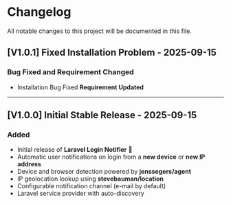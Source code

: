 # Changelog

All notable changes to this project will be documented in this file.

## [V1.0.1] Fixed Installation Problem - 2025-09-15

### Bug Fixed and Requirement Changed

- Installation Bug Fixed **Requirement Updated**

---

## [V1.0.0] Initial Stable Release - 2025-09-15

### Added

- Initial release of **Laravel Login Notifier** 🎉
- Automatic user notifications on login from a **new device** or **new IP address**
- Device and browser detection powered by **jenssegers/agent**
- IP geolocation lookup using **stevebauman/location**
- Configurable notification channel (e-mail by default)
- Laravel service provider with auto-discovery
